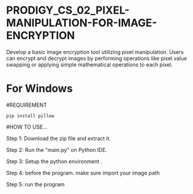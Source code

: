 # PRODIGY_CS_02_PIXEL-MANIPULATION-FOR-IMAGE-ENCRYPTION
Develop a basic image encryption tool utilizing pixel manipulation. Users can encrypt and decrypt images by performing operations like pixel value swapping or applying simple mathematical operations to each pixel.

# For Windows

#REQUIREMENT

```pip install pillow```

#HOW TO USE...

Step 1: Download the zip file and extract it.

Step 2: Run the "main.py" on Python IDE.

Step 3: Setup the python environment .

Step 4: before the program. make sure import your image path

Step 5: run the program
